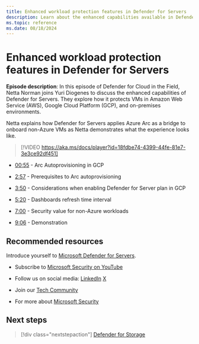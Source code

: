 ```yaml
---
title: Enhanced workload protection features in Defender for Servers
description: Learn about the enhanced capabilities available in Defender for Servers, for VMs that are located in Amazon Web Service and Google Cloud Platform, and on-premises.
ms.topic: reference
ms.date: 08/18/2024
---
```


# Enhanced workload protection features in Defender for Servers

**Episode description**: In this episode of Defender for Cloud in the Field, Netta Norman joins Yuri Diogenes to discuss the enhanced capabilities of Defender for Servers. They explore how it protects VMs in Amazon Web Service (AWS), Google Cloud Platform (GCP), and on-premises environments.

Netta explains how Defender for Servers applies Azure Arc as a bridge to onboard non-Azure VMs as Netta demonstrates what the experience looks like.

> [!VIDEO https://aka.ms/docs/player?id=18fdbe74-4399-44fe-81e7-3e3ce92df451]

- [00:55](/shows/mdc-in-the-field/enhanced-workload-protection#time=00m55s) - Arc Autoprovisioning in GCP

- [2:57](/shows/mdc-in-the-field/enhanced-workload-protection#time=02m57s) - Prerequisites to Arc autoprovisioning

- [3:50](/shows/mdc-in-the-field/enhanced-workload-protection#time=03m50s) - Considerations when enabling Defender for Server plan in GCP

- [5:20](/shows/mdc-in-the-field/enhanced-workload-protection#time=05m20s) - Dashboards refresh time interval

- [7:00](/shows/mdc-in-the-field/enhanced-workload-protection#time=07m00s) - Security value for non-Azure workloads

- [9:06](/shows/mdc-in-the-field/enhanced-workload-protection#time=05m20s) - Demonstration

## Recommended resources
  
Introduce yourself to [Microsoft Defender for Servers](defender-for-servers-introduction.md).

- Subscribe to [Microsoft Security on YouTube](https://www.youtube.com/playlist?list=PL3ZTgFEc7LysiX4PfHhdJPR7S8mGO14YS)

- Follow us on social media:
  [LinkedIn](https://www.linkedin.com/showcase/microsoft-security/posts/)
  [X](https://x.com/msftsecurity)

- Join our [Tech Community](https://aka.ms/SecurityTechCommunity)

- For more about [Microsoft Security](https://msft.it/6002T9HQY)

## Next steps

> [!div class="nextstepaction"]
> [Defender for Storage](episode-thirteen.md)
